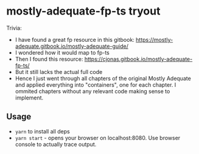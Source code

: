# mostly-adequate-fp-ts tryout

Trivia:
- I have found a great fp resource in this gitbook: https://mostly-adequate.gitbook.io/mostly-adequate-guide/
- I wondered how it would map to fp-ts
- Then I found this resource: https://cjonas.gitbook.io/mostly-adequate-fp-ts/
- But it still lacks the actual full code
- Hence I just went through all chapters of the original Mostly Adequate and applied everything into "containers", one for each chapter. 
I ommited chapters without any relevant code making sense to implement.

## Usage

- `yarn` to install all deps
- `yarn start` - opens your browser on localhost:8080. Use browser console to actually trace output.


